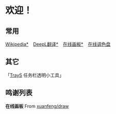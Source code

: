 # 欢迎！

## 常用
[Wikipedia*](https://www.wikipedia.org/) &ensp; 
[DeepL翻译*](https://www.deepl.com/translator) &ensp; 
[在线画板*](https://64bfab.github.io/draw) &ensp; 
[在线调色盘](https://www.sojson.com/web/panel.html) &ensp; 

## 其它
「[TrayS](https://www.52pojie.cn/thread-1182669-1-1.html) 任务栏透明小工具」 &ensp; 

## 鸣谢列表
**在线画板** From [xuanfeng/draw](https://github.com/xuanfeng/draw) &ensp; 
